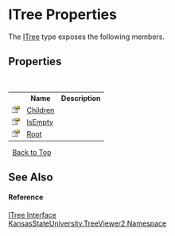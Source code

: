 # ITree Properties
 

The <a href="68d85729-02b8-db78-4416-945a0e45acfb">ITree</a> type exposes the following members.


## Properties
&nbsp;<table><tr><th></th><th>Name</th><th>Description</th></tr><tr><td>![Public property](media/pubproperty.gif "Public property")</td><td><a href="d5346c0f-b884-4fc8-9119-308e45162283">Children</a></td><td /></tr><tr><td>![Public property](media/pubproperty.gif "Public property")</td><td><a href="197381cc-c128-e87c-923f-5d838ff0c1b0">IsEmpty</a></td><td /></tr><tr><td>![Public property](media/pubproperty.gif "Public property")</td><td><a href="a4a6c241-8897-9b88-5236-ff7659cc10b7">Root</a></td><td /></tr></table>&nbsp;
<a href="#itree-properties">Back to Top</a>

## See Also


#### Reference
<a href="68d85729-02b8-db78-4416-945a0e45acfb">ITree Interface</a><br /><a href="4feb08d4-45a9-d5a7-f8c5-964962c586e5">KansasStateUniversity.TreeViewer2 Namespace</a><br />